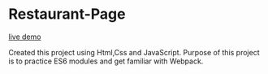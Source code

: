 # Restaurant-Page

[live demo](https://mubashirwaheed.github.io/Restaurant-Page/)

Created this project using Html,Css and JavaScript.
Purpose of this project is to practice ES6 modules and get familiar with Webpack. 
